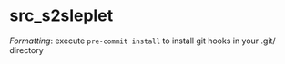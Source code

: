 # src_s2sleplet

*Formatting*: execute `pre-commit install` to install git hooks in your .git/ directory
